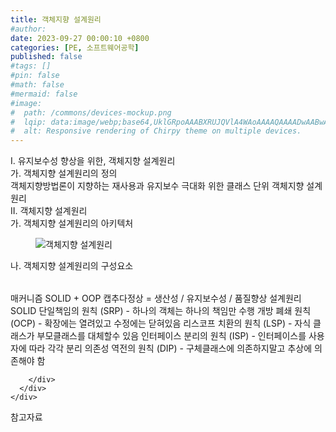 ```yaml
---
title: 객체지향 설계원리
#author: 
date: 2023-09-27 00:00:10 +0800
categories: [PE, 소프트웨어공학]
published: false
#tags: []
#pin: false
#math: false
#mermaid: false
#image:
#  path: /commons/devices-mockup.png
#  lqip: data:image/webp;base64,UklGRpoAAABXRUJQVlA4WAoAAAAQAAAADwAABwAAQUxQSDIAAAARL0AmbZurmr57yyIiqE8oiG0bejIYEQTgqiDA9vqnsUSI6H+oAERp2HZ65qP/VIAWAFZQOCBCAAAA8AEAnQEqEAAIAAVAfCWkAALp8sF8rgRgAP7o9FDvMCkMde9PK7euH5M1m6VWoDXf2FkP3BqV0ZYbO6NA/VFIAAAA
#  alt: Responsive rendering of Chirpy theme on multiple devices.
---
```


<div class="post-wrap">
  <div class="para">
    <div class="para-title">
      I. 유지보수성 향상을 위한, 객체지향 설계원리
    </div>
    <div class="para-cntnt">
      <div class="para">
        <div class="para-title">
          가. 객체지향 설계원리의 정의
        </div>
        <div class="para-cntnt">
            객체지향방법론이 지향하는 재사용과 유지보수 극대화 위한 클래스 단위 객체지향 설계원리
        </div>
      </div>
    </div>
  </div>
  
  <div class="para">
    <div class="para-title">
      II. 객체지향 설계원리
    </div>
    <div class="para-cntnt">
      <div class="para">
        <div class="para-title">
          가. 객체지향 설계원리의 아키텍처
        </div>
        <div class="para-cntnt">
          <figure class="post-figure">
            <img src="/assets/img/posts/객체지향-설계원리.png" alt="객체지향 설계원리">
<!--            <figcaption>Source: Unveiling the Metaverse: Exploring Emerging Trends, Multifaceted Perspectives, and Future Challenges</figcaption>-->
          </figure>
        </div>
      </div>
      <div class="para">
        <div class="para-title">
          나. 객체지향 설계원리의 구성요소
        </div>
        <div class="para-cntnt">
          <table class="post-table">
          </table>
          매커니즘
  SOLID + OOP 캡추다정상 = 생산성 / 유지보수성 / 품질향상
설계원리 SOLID
  단일책임의 원칙 (SRP) - 하나의 객체는 하나의 책임만 수행
  개방 폐쇄 원칙 (OCP) - 확장에는 열려있고 수정에는 닫혀있음
  리스코프 치환의 원칙 (LSP) - 자식 클래스가 부모클래스를 대체할수 있음
  인터페이스 분리의 원칙 (ISP) - 인터페이스를 사용자에 따라 각각 분리
  의존성 역전의 원칙 (DIP) - 구체클래스에 의존하지말고 추상에 의존해야 함

        </div>
      </div>
    </div>
  </div>

  <div class="refr-wrap">
    <div class="refr-title">
        참고자료
    </div>
    <ol class="refr-list">
    <!--    <li>(나현식, 최대선) <a target="_blank" href="https://scienceon.kisti.re.kr/commons/util/originalView.do?cn=JAKO202225948430499&oCn=JAKO202225948430499&dbt=JAKO&journal=NJOU00291864">메타버스 보안 위협 요소 및 대응 방안 검토</a></li>-->
    <!--    <li>(M. Uddin, S. Manickam, H. Ullah, M. Obaidat and A. Dandoush) <a target="_blank" href="https://ieeexplore.ieee.org/abstract/document/10138386">Unveiling the Metaverse: Exploring Emerging Trends, Multifaceted Perspectives, and Future Challenges</a></li>-->
    </ol>
  </div>
</div>
